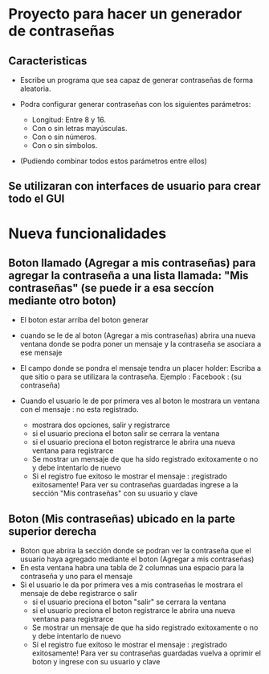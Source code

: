 # Proyecto para hacer un generador de contraseñas

## Caracteristicas

* Escribe un programa que sea capaz de generar contraseñas de forma aleatoria.
* Podra configurar generar contraseñas con los siguientes parámetros:
    - Longitud: Entre 8 y 16.
    - Con o sin letras mayúsculas.
    - Con o sin números.
    - Con o sin símbolos.

* (Pudiendo combinar todos estos parámetros entre ellos)


## Se utilizaran con interfaces de usuario para crear todo el GUI 

# Nueva funcionalidades

## Boton llamado (Agregar a mis contraseñas) para agregar la contraseña a una lista llamada: "Mis contraseñas" (se puede ir a esa seccíon mediante otro boton)

* El boton estar arriba del boton generar
* cuando se le de al boton (Agregar a mis contraseñas) abrira una nueva ventana donde se podra poner un mensaje y la contraseña se asociara a ese mensaje
* El campo donde se pondra el mensaje tendra un placer holder: Escriba a que sitio o para se utilizara la contraseña. Ejemplo : Facebook : (su contraseña)

* Cuando el usuario le de por primera ves al boton le mostrara un ventana con el mensaje : no esta registrado.
    - mostrara dos opciones, salir y registrarce
    - si el usuario preciona el boton salir se cerrara la ventana
    - si el usuario preciona el boton registrarce le abrira una nueva ventana para registrarce
    - Se mostrar un mensaje de que ha sido registrado exitoxamente o no y debe intentarlo de nuevo
    - Si el registro fue exitoso le mostrar el mensaje : ¡registrado exitosamente! Para ver su contraseñas guardadas ingrese a la sección "Mis contraseñas" con su usuario y clave

## Boton (Mis contraseñas) ubicado en la parte superior derecha 

* Boton que abrira la sección donde se podran ver la contraseña que el usuario haya agregado mediante el boton (Agregar a mis contraseñas)
* En esta ventana habra una tabla de 2 columnas una espacio para la contraseña y uno para el mensaje
* Si el usuario le da por primera ves a mis contraseñas le mostrara el mensaje de debe registrarce o salir
    - si el usuario preciona el boton "salir" se cerrara la ventana
    - si el usuario preciona el boton registrarce le abrira una nueva ventana para registrarce
    - Se mostrar un mensaje de que ha sido registrado exitoxamente o no y debe intentarlo de nuevo
    - Si el registro fue exitoso le mostrar el mensaje : ¡registrado exitosamente! Para ver su contraseñas guardadas vuelva a oprimir el boton y ingrese con su usuario y clave